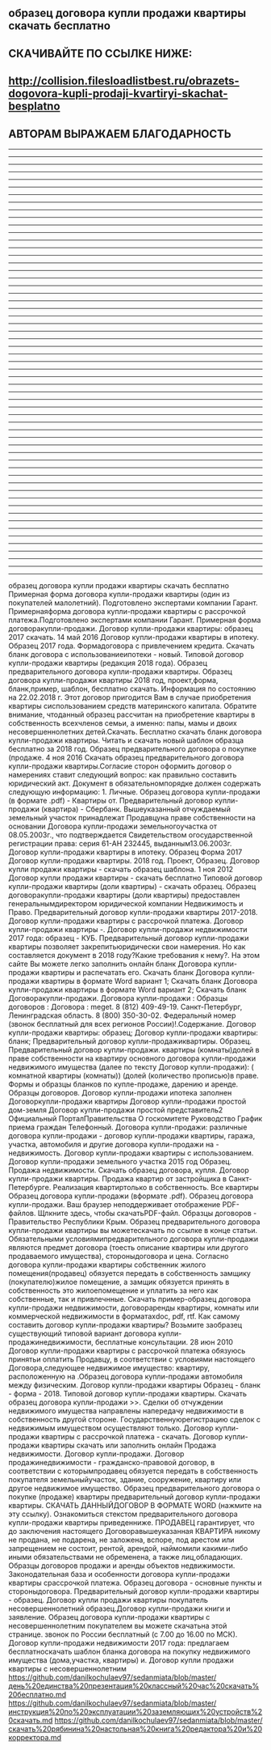 образец договора купли продажи квартиры скачать бесплатно
--------------------------------------------------
СКАЧИВАЙТЕ ПО ССЫЛКЕ НИЖЕ:
--------------------------------------------------
http://collision.filesloadlistbest.ru/obrazets-dogovora-kupli-prodaji-kvartiryi-skachat-besplatno
--------------------------------------------------
АВТОРАМ ВЫРАЖАЕМ БЛАГОДАРНОСТЬ
--------------------------------------------------
--------------------------------------------------
--------------------------------------------------
--------------------------------------------------
--------------------------------------------------
--------------------------------------------------
--------------------------------------------------
--------------------------------------------------
--------------------------------------------------
--------------------------------------------------
--------------------------------------------------
--------------------------------------------------
--------------------------------------------------
--------------------------------------------------
--------------------------------------------------
--------------------------------------------------
--------------------------------------------------
--------------------------------------------------
--------------------------------------------------
--------------------------------------------------
--------------------------------------------------
--------------------------------------------------
--------------------------------------------------
--------------------------------------------------
--------------------------------------------------
--------------------------------------------------
--------------------------------------------------
--------------------------------------------------
--------------------------------------------------
--------------------------------------------------
--------------------------------------------------
--------------------------------------------------
--------------------------------------------------
--------------------------------------------------
--------------------------------------------------
--------------------------------------------------
--------------------------------------------------
--------------------------------------------------
--------------------------------------------------
--------------------------------------------------
--------------------------------------------------
--------------------------------------------------
--------------------------------------------------
--------------------------------------------------
--------------------------------------------------
--------------------------------------------------
--------------------------------------------------
--------------------------------------------------
--------------------------------------------------
--------------------------------------------------
--------------------------------------------------
--------------------------------------------------
--------------------------------------------------
--------------------------------------------------
--------------------------------------------------
--------------------------------------------------
--------------------------------------------------
--------------------------------------------------
образец договора купли продажи квартиры скачать бесплатно Примерная форма договора купли-продажи квартиры (один из покупателей малолетний). Подготовлено экспертами компании Гарант. Примернаяформа договора купли-продажи квартиры с рассрочкой платежа.Подготовлено экспертами компании Гарант. Примерная форма договоракупли-продажи. Договор купли-продажи квартиры: образец 2017 скачать. 14 май 2016  Договор купли-продажи квартиры в ипотеку. Образец 2017 года. Формадоговора с привлечением кредита. Скачать бланк договора с использованиеипотеки - новый. Типовой договор купли-продажи квартиры (редакция 2018 года). Образец предварительного договора купли-продажи квартиры. Образец договора купли-продажи квартиры 2018 год, проект,форма, бланк,пример, шаблон, бесплатно скачать. Информация по состоянию на 22.02.2018 г. Этот договор пригодится Вам в случае приобретения квартиры сиспользованием средств материнского капитала. Обратите внимание, чтоданный образец рассчитан на приобретение квартиры в собственность всехчленов семьи, а именно: папы, мамы и двоих несовершеннолетних детей.Скачать. Бесплатно скачать бланк договора купли-продажи квартиры. Читать и скачать новый шаблон образца бесплатно за 2018 год. Образец предварительного договора о покупке (продаже. 4 ноя 2016  Скачать образец предварительного договора купли-продажи квартиры.Согласие сторон оформить договор о намерениях ставит следующий вопрос: как правильно составить юридический акт. Документ в обязательномпорядке должен содержать следующую информацию: 1. Личные. Образец договора купли-продажи (в формате .pdf) - Квартиры от. Предварительный договор купли-продажи (квартира) - Сбербанк. Вышеуказанный отчуждаемый земельный участок принадлежат Продавцуна праве собственности на основании Договора купли-продажи земельногоучастка от 08.05.2003г., что подтверждается Свидетельством огосударственной регистрации права: серия 61-АН  232445, выданным13.06.2003г. Договор купли-продажи квартиры в ипотеку. Образец  Форма 2017
Договор купли-продажи квартиры. 2018 год. Проект, Образец. Договор купли продажи квартиры - скачать образец шаблона. 1 ноя 2012  Договор купли продажи квартиры - скачать бесплатно Типовой договор купли-продажи квартиры (доли квартиры) - скачать образец. Образец договоракупли-продажи квартиры (доли квартиры) предоставлен генеральнымдиректором юридической компании Недвижимость и Право. Предварительный договор купли-продажи квартиры 2017-2018. Договор купли-продажи квартиры с рассрочкой платежа. Договор купли-продажи квартиры -. Договор купли-продажи недвижимости 2017 года: образец  - КУБ. Предварительный договор купли-продажи квартиры позволяет закрепитьюридически свои намерения. Но как составляется документ в 2018 году?Какие требования к нему?. На этом сайте Вы можете легко заполнить онлайн бланк Договора купли-продажи квартиры и распечатать его. Скачать бланк Договора купли-продажи квартиры в формате Word вариант 1; Скачать бланк Договора купли-продажи квартиры в формате Word вариант 2; Скачать бланк Договоракупли-продажи. Договора купли-продажи : Образцы договоров : Договора : meget. 8 (812) 409-49-19. Санкт-Петербург, Ленинградская область. 8 (800) 350-30-02. Федеральный номер (звонок бесплатный для всех регионов России)!.Содержание. Договор купли-продажи квартиры: образец; Договор купли-продажи квартиры: бланк; Предварительный договор купли-продажиквартиры. Образец. Предварительный договор купли-продажи. квартиры (комнаты)долей в праве собственности на квартиру  основного договора купли-продажи недвижимого имущества (далее по тексту  Договор купли-продажи): ( комнатной квартиры (комнаты)) (долей  (количество прописью)в праве. Формы и образцы бланков по купле-продаже, дарению и аренде. Образцы договоров. Договор купли-продажи ипотека заполнен  Договоркупли-продажи квартиры  Договор купли-продажи простой дом-земля Договор купли-продажи простой представитель2  Официальный ПорталПравительства  О госкомитете  Руководство  График приема граждан Телефонный. Договора купли-продажи: различные договора купли-продажи - договор купли-продажи квартиры, гаража, участка, автомобиля и другие договора купли-продажи на  - недвижимость.
Договор купли-продажи квартиры с использованием. Договор купли-продажи земельного участка 2015 год Образец. Продажа недвижимости. Скачать образец договора, купля. Договор купли-продажи квартиры. Продажа квартир от застройщика в Санкт-Петербурге. Реализация квартиртолько в собственность. Все квартиры  Образец договора купли-продажи (вформате .pdf). Образец договора купли-продажи. Ваш браузер неподдерживает отображение PDF-файлов. Щлкните здесь, чтобы скачатьPDF-файл. Образцы договоров - Правительство Республики Крым. Образец предварительного договора купли-продажи квартиры вы можетескачать по ссылке в конце статьи.  Обязательными условиямипредварительного договора купли-продажи являются предмет договора (тоесть описание квартиры или другого продаваемого имущества), стороныдоговора и цена. Согласно договора купли-продажи квартиры собственник жилого помещения(продавец) обязуется передать в собственность замщику (покупателю)жилое помещение, а замщик обязуется принять в собственность это жилоепомещение и уплатить за него как собственные, так и привлечнные. Скачать пример-образец договора купли-продажи недвижимости, договораренды квартиры, комнаты или коммерческой недвижимости в форматахdoc, pdf, rtf. Как самому составить договор купли-продажи квартиры? Возьмите заобразец существующий типовой вариант договора купли-продажинедвижимости, бесплатные консультации. 28 июн 2010  Договор купли-продажи квартиры с рассрочкой платежа  обязуюсь принятьи оплатить Продавцу, в соответствии с условиями настоящего Договора,следующее недвижимое имущество: квартиру, расположенную на .Образец договора купли-продажи автомобиля между физическим. Договор купли-продажи квартиры  Образец - бланк - форма - 2018. Типовой договор купли-продажи квартиры. Скачать образец договора купли-продажи >>. Сделки об отчуждении недвижимого имущества направлены напередачу недвижимости в собственность другой стороне. Государственнуюрегистрацию сделок с недвижимым имуществом осуществляют только. Договор купли-продажи квартиры с рассрочкой платежа - скачать. Договор купли-продажи квартиры скачать или заполнить онлайн
Продажа недвижимости. Договор купли-продажи. Договор продажинедвижимости - гражданско-правовой договор, в соответствии с которымпродавец обязуется передать в собственность покупателя земельныйучасток, здание, сооружение, квартиру или другое недвижимое имущество. Образец предварительного договора о покупке (продаже) квартиры предварительный договор купли-продажи квартиры.  СКАЧАТЬ ДАННЫЙДОГОВОР В ФОРМАТЕ WORD (нажмите на эту ссылку). Ознакомиться стекстом предварительного договора купли-продажи квартиры приведенниже. ПРОДАВЕЦ гарантирует, что до заключения настоящего Договоравышеуказанная КВАРТИРА никому не продана, не подарена, не заложена, вспоре, под арестом или запрещением не состоит, рентой, арендой, наймомили какими-либо иными обязательствами не обременена, а также лиц,обладающих. Образцы договоров продажи и аренды объектов недвижимости. Законодательная база и особенности договора купли-продажи квартиры срассрочкой платежа. Образец договора - основные пункты и стороныдоговора. Предварительный договор купли-продажи квартиры - образец. Договор купли продажи квартиры покупатель несовершеннолетний образец.Договор купли-продажи  книги и заявление. Образец договора купли-продажи квартиры с несовершеннолетним покупателем вы можете скачатьна этой странице.  звонок по России бесплатный (с 7.00 до 16.00 по МСК). Договор купли-продажи недвижимости 2017 года: предлагаем бесплатноскачать шаблон бланка договора на покупку недвижимого имущества (дома,участка, квартиры) и. Договор купли продажи квартиры с несовершеннолетним
https://github.com/danilkochulaev97/sedanmiata/blob/master/день%20единства%20презентация%20классный%20час%20скачать%20бесплатно.md
https://github.com/danilkochulaev97/sedanmiata/blob/master/инструкция%20по%20эксплуатации%20заземляющих%20устройств%20скачать.md
https://github.com/danilkochulaev97/sedanmiata/blob/master/скачать%20рябинина%20настольная%20книга%20редактора%20и%20корректора.md